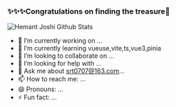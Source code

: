 ###  ✨✨✨Congratulations on finding the treasure👋

![Hemant Joshi Github Stats](https://github-readme-stats.vercel.app/api?username=songsong0707&show_icons=true&title_color=fff&icon_color=79ff97&text_color=9f9f9f&bg_color=151515&hide=["contribs"])


- 🔭 I’m currently working on ...
- 🌱 I’m currently learning vueuse,vite,ts,vue3,pinia
- 👯 I’m looking to collaborate on ...
- 🤔 I’m looking for help with ...
- 💬 Ask me about srt0707@163.com...
- 📫 How to reach me: ...
- 😄 Pronouns: ...
- ⚡ Fun fact: ...
